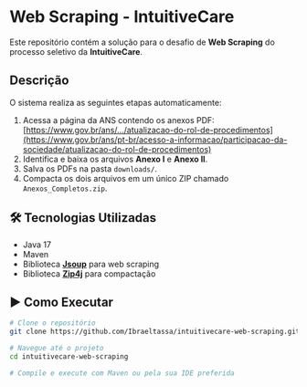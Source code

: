 # Web Scraping - IntuitiveCare

Este repositório contém a solução para o desafio de **Web Scraping** do processo seletivo da **IntuitiveCare**.

##  Descrição

O sistema realiza as seguintes etapas automaticamente:

1. Acessa a página da ANS contendo os anexos PDF:
   [https://www.gov.br/ans/.../atualizacao-do-rol-de-procedimentos](https://www.gov.br/ans/pt-br/acesso-a-informacao/participacao-da-sociedade/atualizacao-do-rol-de-procedimentos)
2. Identifica e baixa os arquivos **Anexo I** e **Anexo II**.
3. Salva os PDFs na pasta `downloads/`.
4. Compacta os dois arquivos em um único ZIP chamado `Anexos_Completos.zip`.

## 🛠️ Tecnologias Utilizadas

- Java 17
- Maven
- Biblioteca [**Jsoup**](https://jsoup.org/) para web scraping
- Biblioteca [**Zip4j**](https://github.com/srikanth-lingala/zip4j) para compactação


## ▶️ Como Executar

```bash
# Clone o repositório
git clone https://github.com/Ibraeltassa/intuitivecare-web-scraping.git

# Navegue até o projeto
cd intuitivecare-web-scraping

# Compile e execute com Maven ou pela sua IDE preferida